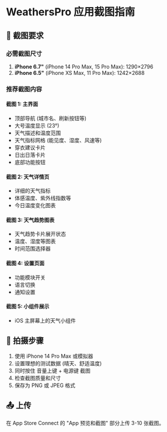 # WeathersPro 应用截图指南

## 📱 截图要求

### 必需截图尺寸
1. **iPhone 6.7"** (iPhone 14 Pro Max, 15 Pro Max): 1290×2796
2. **iPhone 6.5"** (iPhone XS Max, 11 Pro Max): 1242×2688

### 推荐截图内容

#### 截图 1: 主界面
- 顶部导航 (城市名、刷新按钮等)
- 大号温度显示 (23°)
- 天气描述和温度范围
- 天气指标网格 (能见度、湿度、风速等)
- 穿衣建议卡片
- 日出日落卡片
- 底部功能按钮

#### 截图 2: 天气详情页
- 详细的天气指标
- 体感温度、紫外线指数等
- 今日温度变化图表

#### 截图 3: 天气趋势图表
- 天气趋势卡片展开状态
- 温度、湿度等图表
- 时间范围选择器

#### 截图 4: 设置页面
- 功能模块开关
- 语言切换
- 通知设置

#### 截图 5: 小组件展示
- iOS 主屏幕上的天气小组件

## 📸 拍摄步骤

1. 使用 iPhone 14 Pro Max 或模拟器
2. 设置理想的测试数据 (晴天、舒适温度)
3. 同时按住 音量上键 + 电源键 截图
4. 检查截图质量和尺寸
5. 保存为 PNG 或 JPEG 格式

## 📤 上传

在 App Store Connect 的 "App 预览和截图" 部分上传 3-10 张截图。